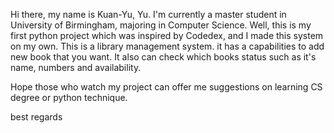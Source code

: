 Hi there, my name is Kuan-Yu, Yu. I'm currently a master student in University of Birmingham, majoring in Computer Science.
Well, this is my first python project which was inspired by Codedex, and I made this system on my own.
This is a library management system. it has a capabilities to add new book that you want.
It also can check which books status such as it's name, numbers and availability.

Hope those who watch my project can offer me suggestions on learning CS degree or python technique.

best regards
